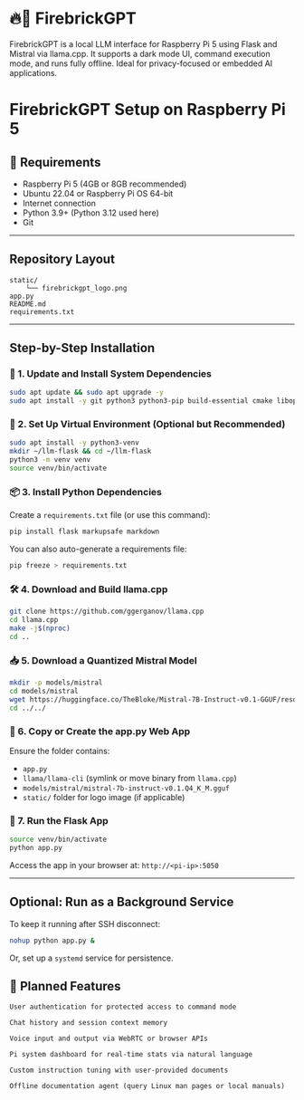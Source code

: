 # 🔥🧱 FirebrickGPT
FirebrickGPT is a local LLM interface for Raspberry Pi 5 using Flask and Mistral via llama.cpp. It supports a dark mode UI, command execution mode, and runs fully offline. Ideal for privacy-focused or embedded AI applications.

# FirebrickGPT Setup on Raspberry Pi 5

## 🔧 Requirements
- Raspberry Pi 5 (4GB or 8GB recommended)
- Ubuntu 22.04 or Raspberry Pi OS 64-bit
- Internet connection
- Python 3.9+ (Python 3.12 used here)
- Git

---

## Repository Layout
```
static/
    └── firebrickgpt_logo.png
app.py
README.md
requirements.txt
```

---

## Step-by-Step Installation

### 🔧 1. Update and Install System Dependencies
```bash
sudo apt update && sudo apt upgrade -y
sudo apt install -y git python3 python3-pip build-essential cmake libopenblas-dev libomp-dev
```

### 🧪 2. Set Up Virtual Environment (Optional but Recommended)
```bash
sudo apt install -y python3-venv
mkdir ~/llm-flask && cd ~/llm-flask
python3 -m venv venv
source venv/bin/activate
```

### 📦 3. Install Python Dependencies
Create a `requirements.txt` file (or use this command):
```bash
pip install flask markupsafe markdown
```

You can also auto-generate a requirements file:
```bash
pip freeze > requirements.txt
```

### 🛠️  4. Download and Build llama.cpp
```bash
git clone https://github.com/ggerganov/llama.cpp
cd llama.cpp
make -j$(nproc)
cd ..
```

### 📥 5. Download a Quantized Mistral Model
```bash
mkdir -p models/mistral
cd models/mistral
wget https://huggingface.co/TheBloke/Mistral-7B-Instruct-v0.1-GGUF/resolve/main/mistral-7b-instruct-v0.1.Q4_K_M.gguf
cd ../../
```

### 📄 6. Copy or Create the app.py Web App
Ensure the folder contains:
- `app.py`
- `llama/llama-cli` (symlink or move binary from `llama.cpp`)
- `models/mistral/mistral-7b-instruct-v0.1.Q4_K_M.gguf`
- `static/` folder for logo image (if applicable)

### 🚀 7. Run the Flask App
```bash
source venv/bin/activate
python app.py
```

Access the app in your browser at:
`http://<pi-ip>:5050`

---

## Optional: Run as a Background Service
To keep it running after SSH disconnect:
```bash
nohup python app.py &
```
Or, set up a `systemd` service for persistence.

## 🧭 Planned Features

    User authentication for protected access to command mode

    Chat history and session context memory

    Voice input and output via WebRTC or browser APIs

    Pi system dashboard for real-time stats via natural language

    Custom instruction tuning with user-provided documents

    Offline documentation agent (query Linux man pages or local manuals)
